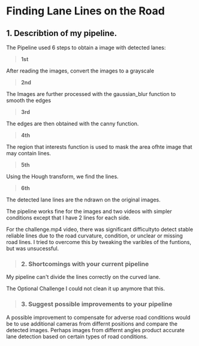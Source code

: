 # **Finding Lane Lines on the Road**

## 1. Describtion of my pipeline.

The Pipeline used 6 steps to obtain a image with detected lanes:

>**1st**  

After reading the images, convert the images to  a grayscale  

>**2nd**  

The Images are further processed with the gaussian_blur function to smooth the edges  

>**3rd**  

The edges are then obtained with the canny function.

>**4th** 

The region that interests function is used to mask the area ofhte image that may contain lines.
  
>**5th** 

Using the Hough transform, we find the lines. 

>**6th**  

The detected lane lines are the ndrawn on the original images.
 

The pipeline works fine for the images and two videos with simpler conditions except that I have 2 lines for each side. 

For the challenge.mp4 video, there was significant difficultyto detect stable reliable lines due to the road curvature, condition, or unclear or missing road lines. I tried to overcome this by tweaking the varibles of the funtions, but was unsucessful.


>### 2. Shortcomings with your current pipeline

My pipeline can't divide the lines correctly on the curved lane.  

The Optional Challenge I could not clean it up anymore that this.  


>### 3. Suggest possible improvements to your pipeline

A possible improvement to compensate for adverse road conditions would be to use additional cameras from differnt positions and compare the detected images. Perhaps images from differnt angles product accurate lane detection based on certain types of road conditions. 
